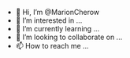 - 👋 Hi, I’m @MarionCherow
- 👀 I’m interested in ...
- 🌱 I’m currently learning ...
- 💞️ I’m looking to collaborate on ...
- 📫 How to reach me ...

<!---
MarionCherow/MarionCherow is a ✨ special ✨ repository because its `README.md` (this file) appears on your GitHub profile.
You can click the Preview link to take a look at your changes.
--->

